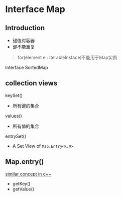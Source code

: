 # Interface Map

## Introduction

- 键值对容器
- 键不能重复

> for(element e : IterableInstace)不能用于Map实例

Interface SortedMap

## collection views

keySet()

- 所有键的集合

values()

- 所有值的集合

entrySet()

- A Set View of `Map.Entry<K,V>`

## Map.entry()

[similar concept in c++](cpp-pair.md)

- getKey()
- getValue()
